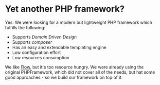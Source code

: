 # Yet another PHP framework?

Yes. We were looking for a modern but lightweight PHP framework which fulfills the following:

* Supports *Domain Driven Design*
* Supports *composer*
* Has an easy and extendable templating engine
* Low configuration effort
* Low resources consumption

We like [Flow](http://flow.typo3.org/home), but it's too resource hungry. We were already using the original PHPFramework, which did not cover all of the needs, but hat some good approaches - so we build our framework on top of it.
